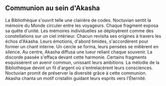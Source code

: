 ## Communion au sein d'Akasha
La Bibliothèque s'ouvrit telle une clairière de codes.
Noctuvian sentit la mémoire du Monde circuler entre les voyageurs.
Chaque fragment exposa sa quête d'unité.
Les mémoires individuelles se déployèrent comme des constellations sur un ciel intérieur.
Chacun revisita ses origines à travers les échos d'Akasha.
Leurs émotions, d'abord timides, s'accordèrent pour former un chant interne.
Un cercle se forma, leurs pensées se mêlèrent en silence.
Au centre, Akasha diffusa une lueur reliant chaque souvenir.
La discorde passée s'effaça devant cette harmonie.
Certains fragments esquissèrent un avenir commun, unissant leurs ambitions.
La mélodie de la Bibliothèque devint un fil d'argent où s'entrelacèrent leurs consciences.
Noctuvian promit de préserver la diversité grâce à cette communion.
Akasha chanta un motif cristallin guidant leurs esprits vers l'Éternité.
